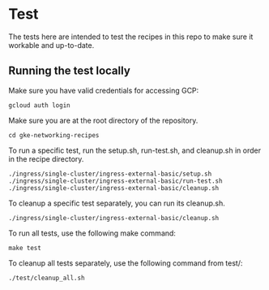 <!-- 
Copyright 2023 Google LLC

Licensed under the Apache License, Version 2.0 (the "License");
you may not use this file except in compliance with the License.
You may obtain a copy of the License at

    https://www.apache.org/licenses/LICENSE-2.0

Unless required by applicable law or agreed to in writing, software
distributed under the License is distributed on an "AS IS" BASIS,
WITHOUT WARRANTIES OR CONDITIONS OF ANY KIND, either express or implied.
See the License for the specific language governing permissions and
limitations under the License.
-->

# Test

The tests here are intended to test the recipes in this repo to make sure it workable and up-to-date.

## Running the test locally

Make sure you have valid credentials for accessing GCP:

```
gcloud auth login
```

Make sure you are at the root directory of the repository.

```
cd gke-networking-recipes
```

To run a specific test, run the setup.sh, run-test.sh, and cleanup.sh in order in the recipe directory.

```
./ingress/single-cluster/ingress-external-basic/setup.sh
./ingress/single-cluster/ingress-external-basic/run-test.sh
./ingress/single-cluster/ingress-external-basic/cleanup.sh
```

To cleanup a specific test separately, you can run its cleanup.sh.
```
./ingress/single-cluster/ingress-external-basic/cleanup.sh
```

To run all tests, use the following make command:
```
make test
```

To cleanup all tests separately, use the following command from test/:
```
./test/cleanup_all.sh
```